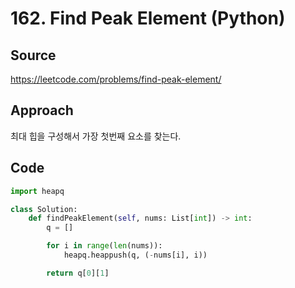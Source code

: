# 162. Find Peak Element (Python)

## Source

https://leetcode.com/problems/find-peak-element/

## Approach

최대 힙을 구성해서 가장 첫번째 요소를 찾는다.

## Code

```python
import heapq

class Solution:
    def findPeakElement(self, nums: List[int]) -> int:
        q = []

        for i in range(len(nums)):
            heapq.heappush(q, (-nums[i], i))

        return q[0][1]
```
